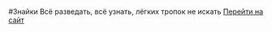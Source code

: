  
#Знайки
Всё разведать, всё узнать, лёгких тропок не искать
[Перейти на сайт](https://korotkovaolga.github.io/znayki/)
